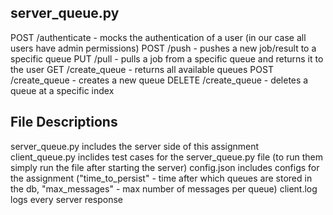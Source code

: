 ## server_queue.py
POST /authenticate - mocks the authentication of a user (in our case all users have admin permissions)
POST /push - pushes a new job/result to a specific queue
PUT /pull - pulls a job from a specific queue and returns it to the user
GET /create_queue - returns all available queues
POST /create_queue - creates a new queue
DELETE /create_queue - deletes a queue at a specific index

## File Descriptions
server_queue.py includes the server side of this assignment
client_queue.py inclides test cases for the server_queue.py file (to run them simply run the file after starting the server)
config.json includes configs for the assignment ("time_to_persist" - time after which queues are stored in the db, "max_messages" - max number of messages per queue)
client.log logs every server response
